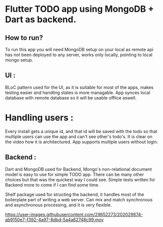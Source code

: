 # Flutter TODO app using MongoDB + Dart as backend.


## How to run?
To run this app you will need MongoDB setup on your local as remote api has not been deployed to any server, works only locally, pointing to local mongo setup.

## UI : 
BLoC pattern used for the UI, as it is suitable for most of the apps, makes testing easier and handling states is more managable. App synces local database with remote database so it will be usable offlice aswell.


# Handling users : 
Every install gets a unique id, and that id will be saved with the todo so that multiple users can use the app and can't see other's todo's. It is clear on the video how it is architectured. App supports multiple users without login. 

## Backend : 
Dart and MongoDB used for Backend, Mongo's non-relational document model is easy to use for simple TODO app. There can be many other choices but that was the quickest way I could see. Simple tests written for Backend more to come if I can find some time.

Shelf package used for structing the backend, it handles most of the boilerplate part of writing a web server. Can mix and match synchronous and asynchronous processing, and it is very flexible.




https://user-images.githubusercontent.com/29652273/202029874-ab9150e7-f392-4a97-8dbd-5a4a62748c99.mov

